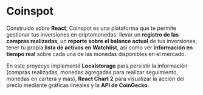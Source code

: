 # Coinspot 
Construido sobre **React**, Coinspot es una plataforma que te permite gestionar tus inversiones en criptomonedas: llevar un **registro de las compras realizadas**, un **reporte sobre el balance actual** de tus inversiones, tener tu propia **lista de activos en Watchlist**, así como ver **información en tiempo real** sobre cada una de las monedas disponibles en el mercado.

En este proyecyo implementé **Localstorage** para persistir la información (compras realizadas, monedas agregadas para realizar seguimiento, monedas en cartera y más), **React Chart 2** para visualizar la acción del precio mediante gráficas lineales y la **API de CoinGecko**.